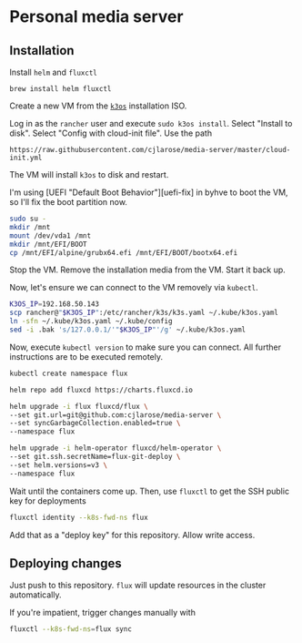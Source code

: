# Personal media server

## Installation

Install `helm` and `fluxctl`

```
brew install helm fluxctl
```

Create a new VM from the [`k3os`][k3os] installation ISO.

[k3os]: https://github.com/rancher/k3os

Log in as the `rancher` user and execute `sudo k3os install`. Select "Install to disk". Select "Config with cloud-init file". Use the path

```
https://raw.githubusercontent.com/cjlarose/media-server/master/cloud-init.yml
```

The VM will install `k3os` to disk and restart.

I'm using [UEFI "Default Boot Behavior"][uefi-fix] in byhve to boot the VM, so I'll fix the boot partition now.

```sh
sudo su -
mkdir /mnt
mount /dev/vda1 /mnt
mkdir /mnt/EFI/BOOT
cp /mnt/EFI/alpine/grubx64.efi /mnt/EFI/BOOT/bootx64.efi
```

Stop the VM. Remove the installation media from the VM. Start it back up.

Now, let's ensure we can connect to the VM removely via `kubectl`.

```sh
K3OS_IP=192.168.50.143
scp rancher@"$K3OS_IP":/etc/rancher/k3s/k3s.yaml ~/.kube/k3os.yaml
ln -sfn ~/.kube/k3os.yaml ~/.kube/config
sed -i .bak 's/127.0.0.1/'"$K3OS_IP"'/g' ~/.kube/k3os.yaml
```

Now, execute `kubectl version` to make sure you can connect. All further instructions are to be executed remotely.

```sh
kubectl create namespace flux

helm repo add fluxcd https://charts.fluxcd.io

helm upgrade -i flux fluxcd/flux \
--set git.url=git@github.com:cjlarose/media-server \
--set syncGarbageCollection.enabled=true \
--namespace flux

helm upgrade -i helm-operator fluxcd/helm-operator \
--set git.ssh.secretName=flux-git-deploy \
--set helm.versions=v3 \
--namespace flux
```

Wait until the containers come up. Then, use `fluxctl` to get the SSH public key for deployments

```sh
fluxctl identity --k8s-fwd-ns flux
```

Add that as a "deploy key" for this repository. Allow write access.

## Deploying changes

Just push to this repository. `flux` will update resources in the cluster automatically.

If you're impatient, trigger changes manually with

```sh
fluxctl --k8s-fwd-ns=flux sync
```
